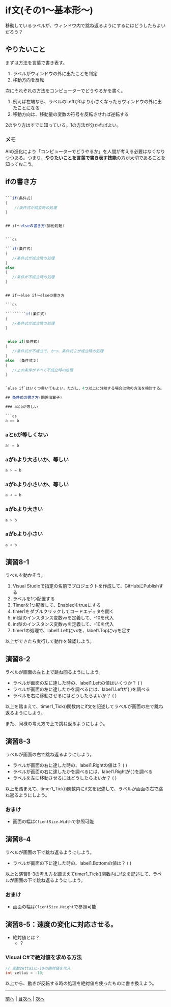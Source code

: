 # if文(その1～基本形～)
移動しているラベルが、ウィンドウ内で跳ね返るようにするにはどうしたらよいだろう？

## やりたいこと

まずは方法を言葉で書き表す。

1. ラベルがウィンドウの外に出たことを判定
2. 移動方向を反転

次にそれぞれの方法をコンピューターでどうやるかを書く。

1. 例えば左端なら、ラベルのLeftが0より小さくなったらウィンドウの外に出たことになる
2. 移動方向は、移動量の変数の符号を反転させれば逆転する

2のやり方はすでに知っている。1の方法が分かればよい。

### メモ
AIの進化により「コンピューターでどうやるか」を人間が考える必要はなくなりつつある。つまり、**やりたいことを言葉で書き表す技能**の方が大切であることを知っておこう。

## ifの書き方

```cs

```if(条件式)
{
    //条件式が成立時の処理
}


## if～elseの書き方(排他処理)


```cs

```if(条件式)
{
   //条件式が成立時の処理
}
else
{
   //条件が不成立時の処理
}


## if～else if～elseの書き方

```cs

`````````if(条件式)
{
   //条件式が成立時の処理
}


 else if(条件式)
{
   //条件式が不成立で、かつ、条件式２が成立時の処理
}
else  (条件式２)
{
   //上の条件がすべて不成立時の処理
}


`else if`はいくつ書いてもよい。ただし、4つ以上に分岐する場合は他の方法を検討する。

## 条件式の書き方(関係演算子)

### aとbが等しい

```cs
a == b
```

### aとbが等しくない

```cs
a! = b
```

### aがbより大きいか、等しい

```cs
a > = b
```

### aがbより小さいか、等しい

```cs
a < = b
```

### aがbより大きい

```cs
a > b
```

### aがbより小さい

```cs
a < b
```

## 演習8-1
ラベルを動かそう。

1.	Visual Studioで指定の名前でプロジェクトを作成して、GitHubにPublishする
2.	ラベルを1つ配置する
3.	Timerを1つ配置して、Enabledをtrueにする
4.	timer1をダブルクリックしてコードエディタを開く
5.	int型のインスタンス変数vxを定義して、-10を代入
6.	int型のインスタンス変数vyを定義して、-10を代入
7.	timer1の処理で、label1.Leftにvxを、label1.Topにvyを足す

以上ができたら実行して動作を確認しよう。

## 演習8-2
ラベルが画面の左と上で跳ね回るようにしよう。

- ラベルが画面の左に達した時の、label1.Leftの値はいくつか？ ( )
- ラベルが画面の左に達したかを調べるには、label1.Leftが( )を調べる
- ラベルを右に移動させるにはどうしたらよいか？ ( )

以上を踏まえて、timer1_Tick()関数内にif文を記述してラベルが画面の左で跳ね返るようにしよう。

また、同様の考え方で上で跳ね返るようにしよう。

## 演習8-3
ラベルが画面の右で跳ね返るようにしよう。
- ラベルが画面の右に達した時の、label1.Rightの値は？    ( )
- ラベルが画面の右に達したかを調べるには、label1.Rightが( )を調べる
- ラベルを左に移動させるにはどうしたらよいか？ ( )

以上を踏まえて、timer1_Tick()関数内にif文を記述して、ラベルが画面の右で跳ね返るようにしよう。

### おまけ
- 画面の幅は`ClientSize.Width`で参照可能

## 演習8-4
ラベルが画面の下で跳ね返るようにしよう。

- ラベルが画面の下に達した時の、label1.Bottomの値は？   ( )

以上と演習8-3の考え方を踏まえてtimer1_Tick()関数内にif文を記述して、ラベルが画面の下で跳ね返るようにしよう。

### おまけ
- 画面の幅は`ClientSize.Height`で参照可能

## 演習8-5：速度の変化に対応させる。

- 絶対値とは？
  - ?

### Visual C#で絶対値を求める方法

```cs
// 変数zettaiに-10の絶対値を代入
int zettai = -10;
```

以上から、動きが反転する時の処理を絶対値を使ったものに書き換えよう。

---

[前へ](07.md) | [目次へ](README.md#%E7%9B%AE%E6%AC%A1) | [次へ](09.md)
